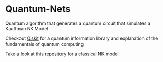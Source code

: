 # Quantum-Nets
Quantum algorithm that generates a quantum circuit that simulates a Kauffman NK Model

Checkout [Qiskit](https://qiskit.org/textbook/ch-states/introduction.html) for a quantum information library and explanation of the fundamentals of quantum computing

Take a look at this [repository](https://github.com/waddlepon/neuro-comp-bio.git) for a classical NK model
